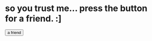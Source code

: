 
<html>
    <head>
        <meta charset="utf-8">
    </head>
    <body>
<h1>so you trust me... press the button for a friend. :]</h1>

<a href="https://hello.com"> <button id = "button">a friend</button></a>
    </body>
</html>
